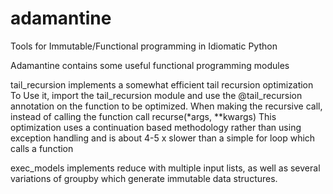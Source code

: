# adamantine
Tools for Immutable/Functional programming in Idiomatic Python

Adamantine contains some useful functional programming modules

tail_recursion implements a somewhat efficient tail recursion optimization
To Use it, import the tail_recursion module and use the @tail_recursion annotation 
on the function to be optimized. When making the recursive call, instead of calling the 
function call recurse(*args, **kwargs)
This optimization uses a continuation based methodology rather than using exception handling
and is about 4-5 x slower than a simple for loop which calls a function 

exec_models implements reduce with multiple input lists, as well as several variations of groupby
which generate immutable data structures.



